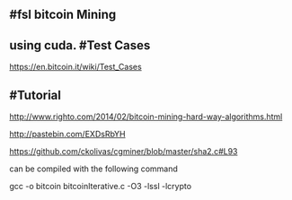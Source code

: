 #fsl bitcoin Mining
--------
using cuda.
#Test Cases
---
https://en.bitcoin.it/wiki/Test_Cases

#Tutorial
---
http://www.righto.com/2014/02/bitcoin-mining-hard-way-algorithms.html

http://pastebin.com/EXDsRbYH

https://github.com/ckolivas/cgminer/blob/master/sha2.c#L93

can be compiled with the following command

gcc -o bitcoin bitcoinIterative.c -O3 -lssl -lcrypto

